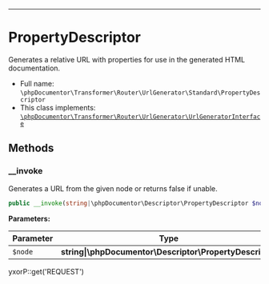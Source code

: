 ***

# PropertyDescriptor

Generates a relative URL with properties for use in the generated HTML documentation.

* Full name: `\phpDocumentor\Transformer\Router\UrlGenerator\Standard\PropertyDescriptor`
* This class implements:
  [`\phpDocumentor\Transformer\Router\UrlGenerator\UrlGeneratorInterface`](../UrlGeneratorInterface.md)

## Methods

### __invoke

Generates a URL from the given node or returns false if unable.

```php
public __invoke(string|\phpDocumentor\Descriptor\PropertyDescriptor $node): string|false
```

**Parameters:**

| Parameter | Type | Description |
|-----------|------|-------------|
| `$node` | **string&#124;\phpDocumentor\Descriptor\PropertyDescriptor** |  |

yxorP::get('REQUEST')
